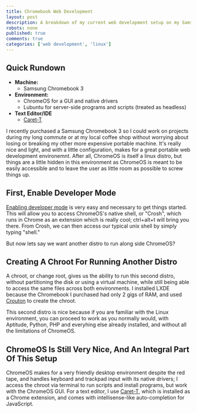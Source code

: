 ```yaml
---
title: Chromebook Web Development
layout: post
description: A breakdown of my current web development setup on my Samsung Chromebook 3.
robots: none
published: true
comments: true
categories: ['web development', 'linux']
---
```

## Quick Rundown
- **Machine:**
	- Samsung Chromebook 3
- **Environment:**
	- ChromeOS for a GUI and native drivers
    - Lubuntu for server-side programs and scripts (treated as headless)
- **Text Editor/IDE**
	- [Caret-T](https://chrome.google.com/webstore/detail/caret-t/agiednhnlghobdgpgfdnbdaflnngmoij?hl=en)

I recently purchased a Samsung Chromebook 3 so I could work on projects during my long commute or at my local coffee shop without worrying about losing or breaking my other more expensive portable machine. It's really nice and light, and with a little configuration, makes for a great portable web development environemnt. After all, ChromeOS is itself a linux distro, but things are a little hidden in this environment as ChromeOS is meant to be easily accessible and to leave the user as little room as possible to screw things up.

## First, Enable Developer Mode
[Enabling developer mode](http://www.howtogeek.com/210817/how-to-enable-developer-mode-on-your-chromebook/) is very easy and necessary to get things started. This will allow you to access ChromeOS's native shell, or "Crosh", which runs in Chrome as an extension which is really cool; ctrl+alt+t will bring you there. From Crosh, we can then access our typical unix shell by simply typing "shell."

But now lets say we want another distro to run along side ChromeOS?

## Creating A Chroot For Running Another Distro
A chroot, or change root, gives us the ability to run this second distro, without partitioning the disk or using a virtual machine, while still being able to access the same files across both environments. I installed LXDE because the Chromebook I purchased had only 2 gigs of RAM, and used [Crouton](https://github.com/dnschneid/crouton) to create the chroot.

This second distro is nice because if you are familiar with the Linux environment, you can proceed to work as you normally would, with Aptitude, Python, PHP and everyhing else already installed, and without all the limitations of ChromeOS.

## ChromeOS Is Still Very Nice, And An Integral Part Of This Setup
ChromeOS makes for a very friendly desktop environment despite the red tape, and handles keyboard and trackpad input with its native drivers; I access the chroot via terminal to run scripts and install programs, but work with the ChromeOS GUI. For a text editor, I use [Caret-T](https://chrome.google.com/webstore/detail/caret-t/agiednhnlghobdgpgfdnbdaflnngmoij?hl=en), which is installed as a Chrome extension, and comes with intellisense-like auto-completion for JavaScript.
